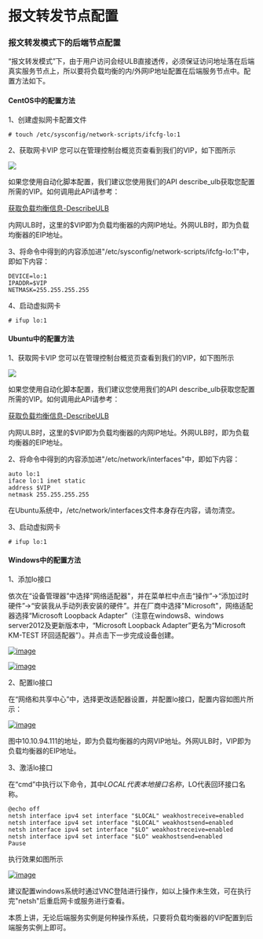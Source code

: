 # 报文转发节点配置

### 报文转发模式下的后端节点配置 <a id="&#x62A5;&#x6587;&#x8F6C;&#x53D1;&#x6A21;&#x5F0F;&#x4E0B;&#x7684;&#x540E;&#x7AEF;&#x8282;&#x70B9;&#x914D;&#x7F6E;"></a>

“报文转发模式”下，由于用户访问会经ULB直接透传，必须保证访问地址落在后端真实服务节点上，所以要将负载均衡的内/外网IP地址配置在后端服务节点中。配置方法如下。

#### CentOS中的配置方法 <a id="centos&#x4E2D;&#x7684;&#x914D;&#x7F6E;&#x65B9;&#x6CD5;"></a>

1、创建虚拟网卡配置文件

```text
# touch /etc/sysconfig/network-scripts/ifcfg-lo:1
```

2、获取网卡VIP 您可以在管理控制台概览页查看到我们的VIP，如下图所示

[![](https://docs.ucloud.cn/_media/network/ulb/%E8%8E%B7%E5%8F%96vip.png)](https://docs.ucloud.cn/_detail/network/ulb/%E8%8E%B7%E5%8F%96vip.png?id=network%3Aulb%3Acommon)

如果您使用自动化脚本配置，我们建议您使用我们的API describe\_ulb获取您配置所需的VIP。如何调用此API请参考：

[获取负载均衡信息-DescribeULB](https://docs.ucloud.cn/api/ulb-api/describe_ulb)

内网ULB时，这里的$VIP即为负载均衡器的内网IP地址。外网ULB时，即为负载均衡器的EIP地址。

3、将命令中得到的内容添加进"/etc/sysconfig/network-scripts/ifcfg-lo:1"中，即如下内容：

```text
DEVICE=lo:1
IPADDR=$VIP
NETMASK=255.255.255.255
```

4、启动虚拟网卡

```text
# ifup lo:1
```

#### Ubuntu中的配置方法 <a id="ubuntu&#x4E2D;&#x7684;&#x914D;&#x7F6E;&#x65B9;&#x6CD5;"></a>

1、获取网卡VIP 您可以在管理控制台概览页查看到我们的VIP，如下图所示

[![](https://docs.ucloud.cn/_media/network/ulb/%E8%8E%B7%E5%8F%96vip.png)](https://docs.ucloud.cn/_detail/network/ulb/%E8%8E%B7%E5%8F%96vip.png?id=network%3Aulb%3Acommon)

如果您使用自动化脚本配置，我们建议您使用我们的API describe\_ulb获取您配置所需的VIP。如何调用此API请参考：

[获取负载均衡信息-DescribeULB](https://docs.ucloud.cn/api/ulb-api/describe_ulb)

内网ULB时，这里的$VIP即为负载均衡器的内网IP地址。外网ULB时，即为负载均衡器的EIP地址。

2、将命令中得到的内容添加进"/etc/network/interfaces"中，即如下内容：

```text
auto lo:1
iface lo:1 inet static
address $VIP
netmask 255.255.255.255
```

在Ubuntu系统中，/etc/network/interfaces文件本身存在内容，请勿清空。

3、启动虚拟网卡

```text
# ifup lo:1
```

#### Windows中的配置方法 <a id="windows&#x4E2D;&#x7684;&#x914D;&#x7F6E;&#x65B9;&#x6CD5;"></a>

1、添加lo接口

依次在“设备管理器”中选择"网络适配器"，并在菜单栏中点击“操作”→“添加过时硬件”→“安装我从手动列表安装的硬件”。并在厂商中选择"Microsoft"，网络适配器选择“Microsoft Loopback Adapter”（注意在windows8、windows server2012及更新版本中，“Microsoft Loopback Adapter”更名为“Microsoft KM-TEST 环回适配器”）。并点击下一步完成设备创建。

[![image](https://docs.ucloud.cn/_media/network/ulb/win1.png)](https://docs.ucloud.cn/_detail/network/ulb/win1.png?id=network%3Aulb%3Acommon)

[![image](https://docs.ucloud.cn/_media/network/ulb/win2.png)](https://docs.ucloud.cn/_detail/network/ulb/win2.png?id=network%3Aulb%3Acommon)

2、配置lo接口

在“网络和共享中心”中，选择更改适配器设置，并配置lo接口，配置内容如图片所示：

[![image](https://docs.ucloud.cn/_media/network/ulb/win3.png)](https://docs.ucloud.cn/_detail/network/ulb/win3.png?id=network%3Aulb%3Acommon)

图中10.10.94.111的地址，即为负载均衡器的内网VIP地址。外网ULB时，VIP即为负载均衡器的EIP地址。

3、激活lo接口

在“cmd”中执行以下命令，其中$LOCAL代表本地接口名称，$LO代表回环接口名称。

```text
@echo off
netsh interface ipv4 set interface "$LOCAL" weakhostreceive=enabled
netsh interface ipv4 set interface "$LOCAL" weakhostsend=enabled
netsh interface ipv4 set interface "$LO" weakhostreceive=enabled
netsh interface ipv4 set interface "$LO" weakhostsend=enabled 
Pause
```

执行效果如图所示

[![image](https://docs.ucloud.cn/_media/network/ulb/win4.png)](https://docs.ucloud.cn/_detail/network/ulb/win4.png?id=network%3Aulb%3Acommon)

建议配置windows系统时通过VNC登陆进行操作，如以上操作未生效，可在执行完"netsh"后重启网卡或服务进行查看。

本质上讲，无论后端服务实例是何种操作系统，只要将负载均衡器的VIP配置到后端服务实例上即可。

